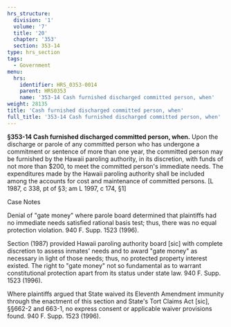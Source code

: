 ```yaml
---
hrs_structure:
  division: '1'
  volume: '7'
  title: '20'
  chapter: '353'
  section: 353-14
type: hrs_section
tags:
  - Government
menu:
  hrs:
    identifier: HRS_0353-0014
    parent: HRS0353
    name: '353-14 Cash furnished discharged committed person, when'
weight: 28135
title: 'Cash furnished discharged committed person, when'
full_title: '353-14 Cash furnished discharged committed person, when'
---
```

**§353-14 Cash furnished discharged committed person, when.** Upon the discharge or parole of any committed person who has undergone a commitment or sentence of more than one year, the committed person may be furnished by the Hawaii paroling authority, in its discretion, with funds of not more than $200, to meet the committed person's immediate needs. The expenditures made by the Hawaii paroling authority shall be included among the accounts for cost and maintenance of committed persons. [L 1987, c 338, pt of §3; am L 1997, c 174, §1]

Case Notes

Denial of "gate money" where parole board determined that plaintiffs had no immediate needs satisfied rational basis test; thus, there was no equal protection violation. 940 F. Supp. 1523 (1996).

Section (1987) provided Hawaii paroling authority board [sic] with complete discretion to assess inmates' needs and to award "gate money" as necessary in light of those needs; thus, no protected property interest existed. The right to "gate money" not so fundamental as to warrant constitutional protection apart from its status under state law. 940 F. Supp. 1523 (1996).

Where plaintiffs argued that State waived its Eleventh Amendment immunity through the enactment of this section and State's Tort Claims Act [sic], §§662-2 and 663-1, no express consent or applicable waiver provisions found. 940 F. Supp. 1523 (1996).
